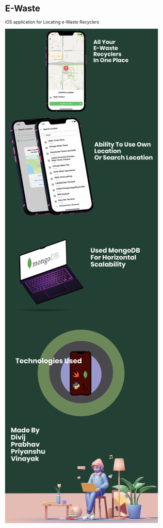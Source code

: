 # E-Waste
iOS application for Locating e-Waste Recyclers 
<div align = "center">
  <img align="center" src= "https://github.com/E-waste-manager/Documentation/blob/main/Stills/Intro.png" />
  <img align="center" src= "https://github.com/E-waste-manager/Documentation/blob/main/Stills/Location%202nd%20Try.png" />
  <img align="center" src= "https://github.com/E-waste-manager/Documentation/blob/main/Stills/MongoDB.png" />
  <img align="center" src= "https://github.com/E-waste-manager/Documentation/blob/main/Stills/Technology%20Used.png" />
  <img align="center" src= "https://github.com/E-waste-manager/Documentation/blob/main/Stills/Footer.png" />
 </div>
